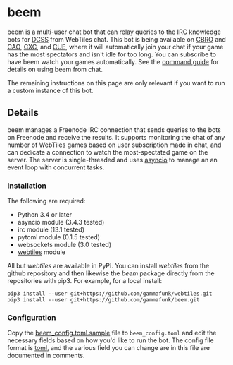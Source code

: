 beem
====

beem is a multi-user chat bot that can relay queries to the IRC knowledge bots
for [DCSS](http://crawl.develz.org/wordpress/) from WebTiles chat. This bot is
being available on [CBRO](http://crawl.berotato.org:8080/) and
[CAO](http://crawl.akrasiac.org:8080/), [CXC](http://crawl.xtahua.com:8080/),
and [CUE](http://www.underhound.eu:8080/#lobby), where it will automatically
join your chat if your game has the most spectators and isn't idle for too
long. You can subscribe to have beem watch your games automatically. See the
[command guide](docs/beem_commands.md) for details on using beem from chat.

The remaining instructions on this page are only relevant if you want to run a
custom instance of this bot.

Details
-------

beem manages a Freenode IRC connection that sends queries to the bots on
Freenode and receive the results. It supports monitoring the chat of any number
of WebTiles games based on user subscription made in chat, and can dedicate a
connection to watch the most-spectated game on the server. The server is
single-threaded and uses
[asyncio](https://docs.python.org/3.4/library/asyncio.html) to manage an an
event loop with concurrent tasks.

### Installation

The following are required:

* Python 3.4 or later
* asyncio module (3.4.3 tested)
* irc module (13.1 tested)
* pytoml module (0.1.5 tested)
* websockets module (3.0 tested)
* [webtiles](https://github.com/gammafunk/webtiles) module

All but *webtiles* are available in PyPI. You can install *webtiles* from the
github repository and then likewise the *beem* package directly from the
repositories with pip3. For example, for a local install:

    pip3 install --user git+https://github.com/gammafunk/webtiles.git
    pip3 install --user git+https://github.com/gammafunk/beem.git

### Configuration

Copy the [beem_config.toml.sample](beem_config.toml.sample) file to
`beem_config.toml` and edit the necessary fields based on how you'd like to run
the bot. The config file format is [toml](https://github.com/toml-lang/toml),
and the various field you can change are in this file are documented in
comments.
